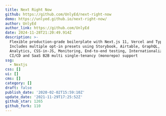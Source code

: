 ```yaml
---
title: Next Right Now
github: https://github.com/UnlyEd/next-right-now
demo: https://unlyed.github.io/next-right-now/
author: UnlyEd
author_link: https://github.com/UnlyEd
date: 2024-11-28T21:20:49.914Z
description: >-
  Flexible production-grade boilerplate with Next.js 11, Vercel and TypeScript.
  Includes multiple opt-in presets using Storybook, Airtable, GraphQL,
  Analytics, CSS-in-JS, Monitoring, End-to-end testing, Internationalization,
  CI/CD and SaaS B2B multi single-tenancy (monorepo) support
ssg:
  - Nextjs
css: []
ui: []
cms: []
category: []
draft: false
publish_date: '2020-02-02T15:59:10Z'
update_date: '2021-11-29T17:25:52Z'
github_star: 1265
github_fork: 110
---
```

